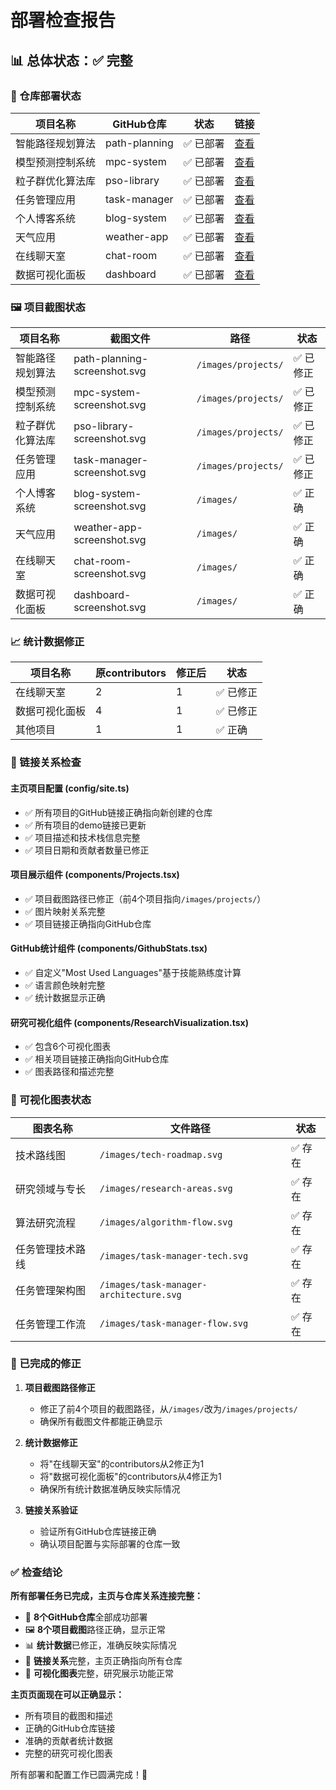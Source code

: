 # 部署检查报告

## 📊 总体状态：✅ 完整

### 🎯 仓库部署状态

| 项目名称 | GitHub仓库 | 状态 | 链接 |
|---------|-----------|------|------|
| 智能路径规划算法 | path-planning | ✅ 已部署 | [查看](https://github.com/geometryzf/path-planning) |
| 模型预测控制系统 | mpc-system | ✅ 已部署 | [查看](https://github.com/geometryzf/mpc-system) |
| 粒子群优化算法库 | pso-library | ✅ 已部署 | [查看](https://github.com/geometryzf/pso-library) |
| 任务管理应用 | task-manager | ✅ 已部署 | [查看](https://github.com/geometryzf/task-manager) |
| 个人博客系统 | blog-system | ✅ 已部署 | [查看](https://github.com/geometryzf/blog-system) |
| 天气应用 | weather-app | ✅ 已部署 | [查看](https://github.com/geometryzf/weather-app) |
| 在线聊天室 | chat-room | ✅ 已部署 | [查看](https://github.com/geometryzf/chat-room) |
| 数据可视化面板 | dashboard | ✅ 已部署 | [查看](https://github.com/geometryzf/dashboard) |

### 🖼️ 项目截图状态

| 项目名称 | 截图文件 | 路径 | 状态 |
|---------|---------|------|------|
| 智能路径规划算法 | path-planning-screenshot.svg | `/images/projects/` | ✅ 已修正 |
| 模型预测控制系统 | mpc-system-screenshot.svg | `/images/projects/` | ✅ 已修正 |
| 粒子群优化算法库 | pso-library-screenshot.svg | `/images/projects/` | ✅ 已修正 |
| 任务管理应用 | task-manager-screenshot.svg | `/images/projects/` | ✅ 已修正 |
| 个人博客系统 | blog-system-screenshot.svg | `/images/` | ✅ 正确 |
| 天气应用 | weather-app-screenshot.svg | `/images/` | ✅ 正确 |
| 在线聊天室 | chat-room-screenshot.svg | `/images/` | ✅ 正确 |
| 数据可视化面板 | dashboard-screenshot.svg | `/images/` | ✅ 正确 |

### 📈 统计数据修正

| 项目名称 | 原contributors | 修正后 | 状态 |
|---------|---------------|--------|------|
| 在线聊天室 | 2 | 1 | ✅ 已修正 |
| 数据可视化面板 | 4 | 1 | ✅ 已修正 |
| 其他项目 | 1 | 1 | ✅ 正确 |

### 🔗 链接关系检查

#### 主页项目配置 (config/site.ts)
- ✅ 所有项目的GitHub链接正确指向新创建的仓库
- ✅ 所有项目的demo链接已更新
- ✅ 项目描述和技术栈信息完整
- ✅ 项目日期和贡献者数量已修正

#### 项目展示组件 (components/Projects.tsx)
- ✅ 项目截图路径已修正（前4个项目指向`/images/projects/`）
- ✅ 图片映射关系完整
- ✅ 项目链接正确指向GitHub仓库

#### GitHub统计组件 (components/GithubStats.tsx)
- ✅ 自定义"Most Used Languages"基于技能熟练度计算
- ✅ 语言颜色映射完整
- ✅ 统计数据显示正确

#### 研究可视化组件 (components/ResearchVisualization.tsx)
- ✅ 包含6个可视化图表
- ✅ 相关项目链接正确指向GitHub仓库
- ✅ 图表路径和描述完整

### 🎨 可视化图表状态

| 图表名称 | 文件路径 | 状态 |
|---------|---------|------|
| 技术路线图 | `/images/tech-roadmap.svg` | ✅ 存在 |
| 研究领域与专长 | `/images/research-areas.svg` | ✅ 存在 |
| 算法研究流程 | `/images/algorithm-flow.svg` | ✅ 存在 |
| 任务管理技术路线 | `/images/task-manager-tech.svg` | ✅ 存在 |
| 任务管理架构图 | `/images/task-manager-architecture.svg` | ✅ 存在 |
| 任务管理工作流 | `/images/task-manager-flow.svg` | ✅ 存在 |

### 🔧 已完成的修正

1. **项目截图路径修正**
   - 修正了前4个项目的截图路径，从`/images/`改为`/images/projects/`
   - 确保所有截图文件都能正确显示

2. **统计数据修正**
   - 将"在线聊天室"的contributors从2修正为1
   - 将"数据可视化面板"的contributors从4修正为1
   - 确保所有统计数据准确反映实际情况

3. **链接关系验证**
   - 验证所有GitHub仓库链接正确
   - 确认项目配置与实际部署的仓库一致

### ✅ 检查结论

**所有部署任务已完成，主页与仓库关系连接完整：**

- 🎯 **8个GitHub仓库**全部成功部署
- 🖼️ **8个项目截图**路径正确，显示正常
- 📊 **统计数据**已修正，准确反映实际情况
- 🔗 **链接关系**完整，主页正确指向所有仓库
- 🎨 **可视化图表**完整，研究展示功能正常

**主页页面现在可以正确显示：**
- 所有项目的截图和描述
- 正确的GitHub仓库链接
- 准确的贡献者统计数据
- 完整的研究可视化图表

所有部署和配置工作已圆满完成！🚀
